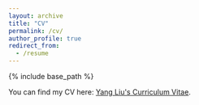 ```yaml
---
layout: archive
title: "CV"
permalink: /cv/
author_profile: true
redirect_from:
  - /resume
---
```


{% include base_path %}

You can find my CV here: [Yang Liu's Curriculum Vitae](https://github.com/Florence121300/YangLiu.github.io/blob/master/assets/CV.pdf).
